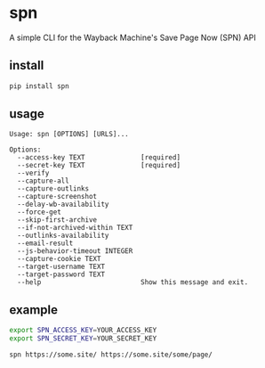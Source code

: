 # spn

A simple CLI for the Wayback Machine's Save Page Now (SPN) API

## install
```bash
pip install spn
```

## usage
```
Usage: spn [OPTIONS] [URLS]...

Options:
  --access-key TEXT              [required]
  --secret-key TEXT              [required]
  --verify
  --capture-all
  --capture-outlinks
  --capture-screenshot
  --delay-wb-availability
  --force-get
  --skip-first-archive
  --if-not-archived-within TEXT
  --outlinks-availability
  --email-result
  --js-behavior-timeout INTEGER
  --capture-cookie TEXT
  --target-username TEXT
  --target-password TEXT
  --help                         Show this message and exit.
```

## example
```bash
export SPN_ACCESS_KEY=YOUR_ACCESS_KEY
export SPN_SECRET_KEY=YOUR_SECRET_KEY

spn https://some.site/ https://some.site/some/page/
```
